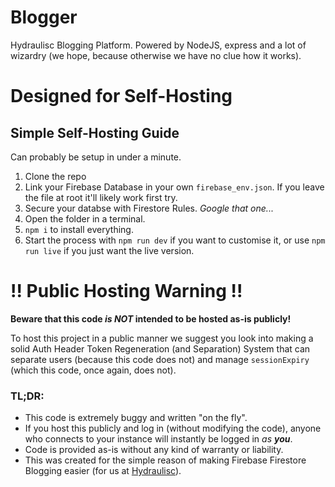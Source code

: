 # Blogger

Hydraulisc Blogging Platform. Powered by NodeJS, express and a lot of wizardry (we hope, because otherwise we have no clue how it works).

# Designed for Self-Hosting

## Simple Self-Hosting Guide
Can probably be setup in under a minute.

1. Clone the repo
2. Link your Firebase Database in your own `firebase_env.json`. If you leave the file at root it'll likely work first try.
3. Secure your databse with Firestore Rules. _Google that one..._
4. Open the folder in a terminal.
5. `npm i` to install everything.
6. Start the process with `npm run dev` if you want to customise it, or use `npm run live` if you just want the live version.

# !! Public Hosting Warning !!

**Beware that this code _is NOT_ intended to be hosted as-is publicly!**

To host this project in a public manner we suggest you look into making a solid Auth Header Token Regeneration (and Separation) System that can separate users (because this code does not) and manage `sessionExpiry` (which this code, once again, does not).

### TL;DR:

- This code is extremely buggy and written "on the fly".
- If you host this publicly and log in (without modifying the code), anyone who connects to your instance will instantly be logged in _as **you**_.
- Code is provided as-is without any kind of warranty or liability.
- This was created for the simple reason of making Firebase Firestore Blogging easier (for us at [Hydraulisc](https://about.hydraulisc.net)).
